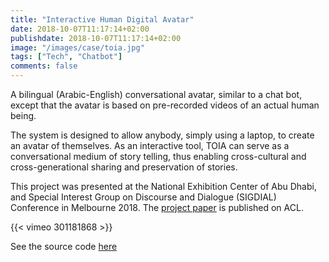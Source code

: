 ```yaml
---
title: "Interactive Human Digital Avatar"
date: 2018-10-07T11:17:14+02:00
publishdate: 2018-10-07T11:17:14+02:00
image: "/images/case/toia.jpg"
tags: ["Tech", "Chatbot"]
comments: false
---
```


A bilingual (Arabic-English) conversational avatar, similar to a chat bot, except that the avatar is based on pre-recorded videos of an actual human being.
 
The system is designed to allow anybody, simply using a laptop, to create an avatar of themselves.  As an interactive tool,  TOIA can serve as a conversational medium of story telling, thus enabling cross-cultural and cross-generational sharing and preservation of stories.  

This project was presented at the National Exhibition Center
 of Abu Dhabi, and Special Interest Group on Discourse and Dialogue
 (SIGDIAL) Conference
 in Melbourne 2018. The [project paper](http://aclweb.org/anthology/W18-5027) is published on ACL.


{{< vimeo 301181868 >}}




See the source code [here](https://github.com/nizarhabash1/TOIA-NYUAD)